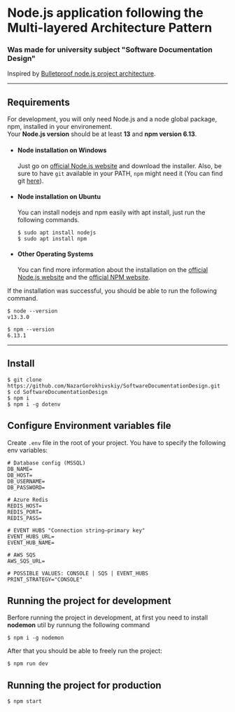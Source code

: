 # Node.js application following the Multi-layered Architecture Pattern

### Was made for university subject "Software Documentation Design"
Inspired by [Bulletproof node.js project architecture](https://dev.to/santypk4/bulletproof-node-js-project-architecture-4epf).

---
## Requirements

For development, you will only need Node.js and a node global package, npm, installed in your environement.<br/>
Your **Node.js version** should be at least **13** and **npm version 6.13**.

- #### Node installation on Windows

  Just go on [official Node.js website](https://nodejs.org/) and download the installer.
Also, be sure to have `git` available in your PATH, `npm` might need it (You can find git [here](https://git-scm.com/)).

- #### Node installation on Ubuntu

  You can install nodejs and npm easily with apt install, just run the following commands.

      $ sudo apt install nodejs
      $ sudo apt install npm

- #### Other Operating Systems
  You can find more information about the installation on the [official Node.js website](https://nodejs.org/) and the [official NPM website](https://npmjs.org/).

If the installation was successful, you should be able to run the following command.

    $ node --version
    v13.3.0

    $ npm --version
    6.13.1
    
---

## Install

    $ git clone https://github.com/NazarGorokhivskiy/SoftwareDocumentationDesign.git
    $ cd SoftwareDocumentationDesign
    $ npm i
    $ npm i -g dotenv

## Configure Environment variables file

Create `.env` file in the root of your project. You have to specify the following env variables:

```
# Database config (MSSQL)
DB_NAME=
DB_HOST=
DB_USERNAME=
DB_PASSWORD=

# Azure Redis
REDIS_HOST=
REDIS_PORT=
REDIS_PASS=

# EVENT HUBS "Connection string–primary key"
EVENT_HUBS_URL=
EVENT_HUB_NAME=

# AWS SQS
AWS_SQS_URL=

# POSSIBLE VALUES: CONSOLE | SQS | EVENT_HUBS
PRINT_STRATEGY="CONSOLE"
```

## Running the project for development

Berfore running the project in development, at first you need to install **nodemon** util by runnung the following  command
``` 
$ npm i -g nodemon
```    
After that you should be able to freely run the project:
```
$ npm run dev
```
## Running the project for production
```
$ npm start
```
